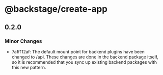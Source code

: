 # @backstage/create-app

## 0.2.0
### Minor Changes

- 7aff112af: The default mount point for backend plugins have been changed to /api. These changes are done in the backend package itself, so it is recommended that you sync up existing backend packages with this new pattern.
